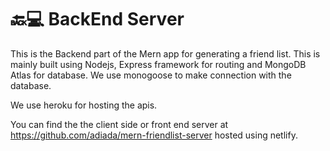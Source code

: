 # 🔙💻 BackEnd Server

This is the Backend part of the Mern app for generating a friend list. This is mainly built using Nodejs, Express framework for routing and MongoDB Atlas for database. We use monogoose to make connection with the database.

We use heroku for hosting the apis.

You can find the the client side or front end server at https://github.com/adiada/mern-friendlist-server hosted using netlify. 

